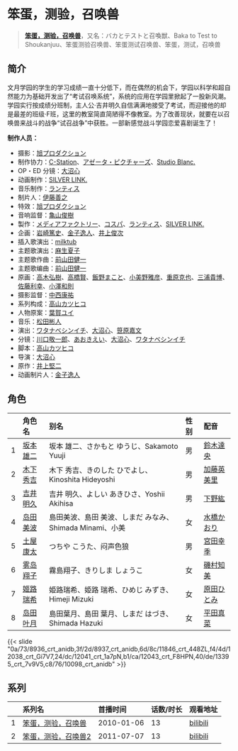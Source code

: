 # 笨蛋，测验，召唤兽


> <u>**[笨蛋，测验，召唤兽](https://bgm.tv/subject/3326)**</u>，又名：バカとテストと召喚獣、Baka to Test to Shoukanjuu、笨蛋测验召唤兽、笨蛋测试召唤兽、笨蛋，测试，召唤兽

## 简介

文月学园的学生的学习成绩一直十分低下，而在偶然的机会下，学园以科学和超自然能力为基础开发出了“考试召唤系统”，系统的应用在学园里掀起了一股新风潮。学园实行按成绩分班制，主人公·吉井明久自信满满地接受了考试，而迎接他的却是最差的班级·F班，这里的教室简直简陋得不像教室。为了改善现状，就要在以召唤兽来战斗的战争“试召战争”中获胜。一部新感觉战斗学园恋爱喜剧诞生了！

**制作人员：**
- 摄影：[旭プロダクション](https://bgm.tv/person/6065)
- 制作协力：[C-Station](https://bgm.tv/person/15461)、[アゼータ・ピクチャーズ](https://bgm.tv/person/34423)、[Studio Blanc.](https://bgm.tv/person/8089)
- OP・ED 分镜：[大沼心](https://bgm.tv/person/2860)
- 动画制作：[SILVER LINK.](https://bgm.tv/person/6352)
- 音乐制作：[ランティス](https://bgm.tv/person/57)
- 制片人：[伊藤善之](https://bgm.tv/person/52)
- 特效：[旭プロダクション](https://bgm.tv/person/6065)
- 音响监督：[亀山俊樹](https://bgm.tv/person/77)
- 製作：[メディアファクトリー](https://bgm.tv/person/1226)、[コスパ](https://bgm.tv/person/28542)、[ランティス](https://bgm.tv/person/57)、[SILVER LINK.](https://bgm.tv/person/6352)
- 企画：[岩崎篤史](https://bgm.tv/person/3774)、[金子逸人](https://bgm.tv/person/18958)、[井上俊次](https://bgm.tv/person/963)
- 插入歌演出：[milktub](https://bgm.tv/person/6696)
- 主题歌演出：[麻生夏子](https://bgm.tv/person/6389)
- 主题歌作曲：[前山田健一](https://bgm.tv/person/7205)
- 主题歌编曲：[前山田健一](https://bgm.tv/person/7205)
- 原画：[高木弘樹](https://bgm.tv/person/1305)、[高橋賢](https://bgm.tv/person/12196)、[飯野まこと](https://bgm.tv/person/18772)、[小美野雅彦](https://bgm.tv/person/12423)、[重原克也](https://bgm.tv/person/19376)、[三浦貴博](https://bgm.tv/person/12920)、[佐藤利幸](https://bgm.tv/person/3205)、[小澤和則](https://bgm.tv/person/21362)
- 摄影监督：[中西康祐](https://bgm.tv/person/3532)
- 系列构成：[高山カツヒコ](https://bgm.tv/person/907)
- 人物原案：[葉賀ユイ](https://bgm.tv/person/3816)
- 音乐：[松田彬人](https://bgm.tv/person/7143)
- 演出：[ワタナベシンイチ](https://bgm.tv/person/112)、[大沼心](https://bgm.tv/person/2860)、[笹原嘉文](https://bgm.tv/person/26737)
- 分镜：[川口敬一郎](https://bgm.tv/person/3086)、[あおきえい](https://bgm.tv/person/1828)、[大沼心](https://bgm.tv/person/2860)、[ワタナベシンイチ](https://bgm.tv/person/112)
- 脚本：[高山カツヒコ](https://bgm.tv/person/907)
- 导演：[大沼心](https://bgm.tv/person/2860)
- 原作：[井上堅二](https://bgm.tv/person/3815)
- 动画制片人：[金子逸人](https://bgm.tv/person/18958)

## 角色

|     |   角色名   |   别名  | 性别 |  配音  |
|:--- |:------  |:----      |:---  |:--   |
| 1 | [坂本雄二](https://bgm.tv/character/8936) | 坂本 雄二、さかもと ゆうじ、Sakamoto Yuuji | 男 | [鈴木達央](https://bgm.tv/person/5031) |
| 2 | [木下秀吉](https://bgm.tv/character/8937) | 木下 秀吉、きのした ひでよし、Kinoshita Hideyoshi | 男 | [加藤英美里](https://bgm.tv/person/4850) |
| 3 | [吉井明久](https://bgm.tv/character/11846) | 吉井 明久、よしい  あきひさ、Yoshii Akihisa | 男 | [下野紘](https://bgm.tv/person/4262) |
| 4 | [岛田美波](https://bgm.tv/character/12038) | 島田美波、島田 美波、しまだ みなみ、Shimada Minami、小美 | 女 | [水橋かおり](https://bgm.tv/person/3851) |
| 5 | [土屋康太](https://bgm.tv/character/12041) | つちや こうた、闷声色狼 | 男 | [宮田幸季](https://bgm.tv/person/3871) |
| 6 | [雾岛翔子](https://bgm.tv/character/12043) | 霧島翔子、きりしま しょうこ | 女 | [磯村知美](https://bgm.tv/person/6266) |
| 7 | [姬路瑞希](https://bgm.tv/character/13395) | 姫路瑞希、姫路 瑞希、ひめじ みずき、Himeji Mizuki | 女 | [原田ひとみ](https://bgm.tv/person/5206) |
| 8 | [岛田叶月](https://bgm.tv/character/10098) | 島田葉月、島田 葉月、しまだ はづき、Shimada Hazuki | 女 | [平田真菜](https://bgm.tv/person/7543) |

{{< slide "0a/73/8936_crt_anidb,3f/2d/8937_crt_anidb,6d/8c/11846_crt_448ZL,f4/4d/12038_crt_Gi7V7,24/dc/12041_crt_1a7pN,b1/ca/12043_crt_F8HPN,40/de/13395_crt_7v9V5,c8/76/10098_crt_anidb" >}}

## 系列

|     |   系列名   |   首播时间  | 话数/时长  | 观看地址 |
|:---  |:------    |:----      |:---       |:---  |
| 1 |[笨蛋，测验，召唤兽](https://bgm.tv/subject/3326)| 2010-01-06 | 13 | [bilibili](https://www.bilibili.com/bangumi/play/ss842)  |
| 2 |[笨蛋，测验，召唤兽2](https://bgm.tv/subject/11145)| 2011-07-07 | 13 | [bilibili](https://www.bilibili.com/bangumi/play/ss843)  |




